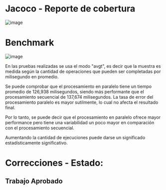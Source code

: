 # Jacoco - Reporte de cobertura

![image](https://github.com/AgustinDuelli/ucse-prog2-2024-U2-Duelli/assets/130614935/959be046-627f-4026-8dc2-93b1cc1ef744)

# Benchmark

![image](https://github.com/AgustinDuelli/ucse-prog2-2024-U2-Duelli/assets/130614935/fbac6065-3713-4926-85c5-943f27d7945e)

En las pruebas realizadas se usa el modo "avgt", es decir que la muestra es medida según la cantidad de operaciones que pueden ser completadas por milisegundo en promedio.

Se puede comprobar que el procesamiento en paralelo tiene un tiempo promedio de 126,938 milisegundos, siendo más performante que el procesamiento secuencial de 137,674 milisegundos. La tasa de error del procesamiento paralelo es mayor sutilmente, lo cual no afecta el resultado final.

Por lo tanto, se puede decir que el procesamiento en paralelo ofrece mayor performance pero tiene una variabilidad un poco mayor en comparación con el procesamiento secuencial.

Aumentando la cantidad de ejecuciones puede darse un significado estadísticamente significativo.

# Correcciones - Estado: 
## Trabajo Aprobado